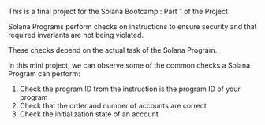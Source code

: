 This is a final project for the Solana Bootcamp : Part 1 of the Project

Solana Programs perform checks on instructions to ensure security and that required invariants are not being violated.

These checks depend on the actual task of the Solana Program.

In this mini project, we can observe some of the common checks a Solana Program can perform:
1. Check the program ID from the instruction is the program ID of your program
2. Check that the order and number of accounts are correct
3. Check the initialization state of an account
